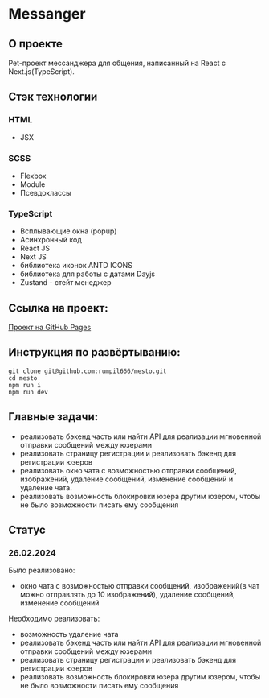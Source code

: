 # Messanger

## О проекте

Pet-проект мессанджера для общения, написанный на React с Next.js(TypeScript).

## Стэк технологии
### HTML
- JSX

### SCSS
- Flexbox
- Module
- Псевдоклассы

### TypeScript
- Всплывающие окна (popup)
- Асинхронный код
- React JS
- Next JS
- библиотека иконок ANTD ICONS
- библиотека для работы с датами Dayjs
- Zustand - стейт менеджер

## Ссылка на проект:
[Проект на GitHub Pages](https://rumpil666.github.io/Messanger/)

## Инструкция по развёртыванию:
```
git clone git@github.com:rumpil666/mesto.git
cd mesto
npm run i
npm run dev
```

## Главные задачи:
- реализовать бэкенд часть или найти API для реализации мгновенной отправки сообщений между юзерами
- реализовать страницу регистрации и реализовать бэкенд для регистрации юзеров
- реализовать окно чата с возможностью отправки сообщений, изображений, удаление сообщений, изменение сообщений и удаление чата.
- реализовать возможность блокировки юзера другим юзером, чтобы не было возможности писать ему сообщения

## Статус
### 26.02.2024
Было реализовано:
- окно чата с возможностью отправки сообщений, изображений(в чат можно отправлять до 10 изображений), удаление сообщений, изменение сообщений

Необходимо реализовать:
- возможность удаление чата
- реализовать бэкенд часть или найти API для реализации мгновенной отправки сообщений между юзерами
- реализовать страницу регистрации и реализовать бэкенд для регистрации юзеров
- реализовать возможность блокировки юзера другим юзером, чтобы не было возможности писать ему сообщения


